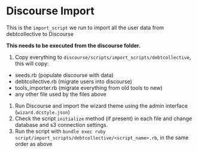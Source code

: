 # Discourse Import

This is the `import_script` we run to import all the user data from
debtcollective to Discourse

**This needs to be executed from the discourse folder.**

1.  Copy everything to `discourse/scripts/import_scripts/debtcollective`, this will copy:

- seeds.rb (populate discourse with data)
- debtcollective.rb (migrate users into discourse)
- tools_importer.rb (migrate everything from old tools to new)
- any other file used by the files above

1.  Run Discourse and import the wizard theme using the admin interface (`wizard.dcstyle.json`)
1.  Check the script `initialize` method (if present) in each file and change database and s3 connection settings.
1.  Run the script with `bundle exec ruby script/import_scripts/debtcollective/<script_name>.rb`, in the same order as above
